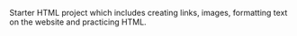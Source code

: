 Starter HTML project which includes creating links, images, formatting text on the website and practicing HTML.
